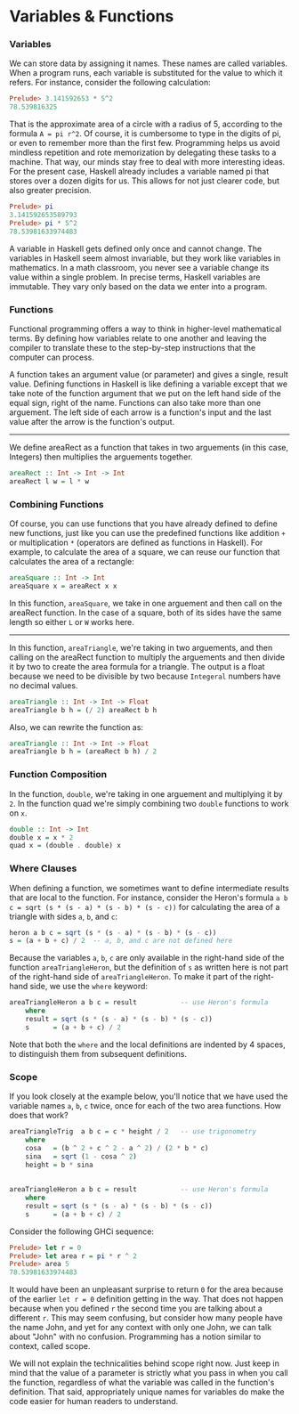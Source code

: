 # Variables & Functions

### Variables

We can store data by assigning it names. These names are called variables. When a program runs, each variable is substituted for the value to which it refers. For instance, consider the following calculation:

```Haskell
Prelude> 3.141592653 * 5^2
78.539816325
```

That is the approximate area of a circle with a radius of 5, according to the formula `A = pi r^2`. Of course, it is cumbersome to type in the digits of pi, or even to remember more than the first few. Programming helps us avoid mindless repetition and rote memorization by delegating these tasks to a machine. That way, our minds stay free to deal with more interesting ideas. For the present case, Haskell already includes a variable named pi that stores over a dozen digits for us. This allows for not just clearer code, but also greater precision.

```Haskell
Prelude> pi
3.141592653589793
Prelude> pi * 5^2
78.53981633974483
```

A variable in Haskell gets defined only once and cannot change. The variables in Haskell seem almost invariable, but they work like variables in mathematics. In a math classroom, you never see a variable change its value within a single problem. In precise terms, Haskell variables are immutable. They vary only based on the data we enter into a program.

### Functions

Functional programming offers a way to think in higher-level mathematical terms. By defining how variables relate to one another and leaving the compiler to translate these to the step-by-step instructions that the computer can process.

A function takes an argument value (or parameter) and gives a single, result value. Defining functions in Haskell is like defining a variable except that we take note of the function argument that we put on the left hand side of the equal sign, right of the name. Functions can also take more than one arguement. The left side of each arrow is a function's input and the last value after the arrow is the function's output.

----
We define areaRect as a function that takes in two arguements (in this case, Integers) then multiplies the arguements together.
```Haskell   
areaRect :: Int -> Int -> Int
areaRect l w = l * w
```

### Combining Functions

Of course, you can use functions that you have already defined to define new functions, just like you can use the predefined functions like addition `+` or multiplication `*` (operators are defined as functions in Haskell). For example, to calculate the area of a square, we can reuse our function that calculates the area of a rectangle:

```Haskell
areaSquare :: Int -> Int
areaSquare x = areaRect x x
```

In this function, `areaSquare`, we take in one arguement and then call on the areaRect function. In the case of a square, both of its sides have the same length so either `L` or `W` works here.

----
In this function, `areaTriangle`, we're taking in two arguements, and then calling on the areaRect function to multiply the arguements and then divide it by two to create the area formula for a triangle. The output is a float because we need to be divisible by two because `Integeral` numbers have no decimal values.
```Haskell
areaTriangle :: Int -> Int -> Float
areaTriangle b h = (/ 2) areaRect b h
```

Also, we can rewrite the function as:
```Haskell
areaTriangle :: Int -> Int -> Float
areaTriangle b h = (areaRect b h) / 2
```

### Function Composition

In the function, `double`, we're taking in one arguement and multiplying it by `2`. In the function quad we're simply combining two `double` functions to work on `x`.
```Haskell
double :: Int -> Int
double x = x * 2
quad x = (double . double) x
```

### Where Clauses

When defining a function, we sometimes want to define intermediate results that are local to the function. For instance, consider the Heron's formula `a b c = sqrt (s * (s - a) * (s - b) * (s - c))` for calculating the area of a triangle with sides `a`, `b`, and `c`:

```Haskell
heron a b c = sqrt (s * (s - a) * (s - b) * (s - c))
s = (a + b + c) / 2  -- a, b, and c are not defined here
```

Because the variables `a`, `b`, `c` are only available in the right-hand side of the function `areaTriangleHeron`, but the definition of `s` as written here is not part of the right-hand side of `areaTriangleHeron`. To make it part of the right-hand side, we use the `where` keyword:

```Haskell
areaTriangleHeron a b c = result           -- use Heron's formula
    where
    result = sqrt (s * (s - a) * (s - b) * (s - c))
    s      = (a + b + c) / 2
```

Note that both the `where` and the local definitions are indented by 4 spaces, to distinguish them from subsequent definitions.

### Scope

If you look closely at the example below, you'll notice that we have used the variable names `a`, `b`, `c` twice, once for each of the two area functions. How does that work?

```Haskell
areaTriangleTrig  a b c = c * height / 2   -- use trigonometry
    where
    cosa   = (b ^ 2 + c ^ 2 - a ^ 2) / (2 * b * c)
    sina   = sqrt (1 - cosa ^ 2)
    height = b * sina
    
    
areaTriangleHeron a b c = result           -- use Heron's formula
    where
    result = sqrt (s * (s - a) * (s - b) * (s - c))
    s      = (a + b + c) / 2
```

Consider the following GHCi sequence:

```Haskell
Prelude> let r = 0
Prelude> let area r = pi * r ^ 2
Prelude> area 5
78.53981633974483
```
It would have been an unpleasant surprise to return `0` for the area because of the earlier `let r = 0` definition getting in the way. That does not happen because when you defined `r` the second time you are talking about a different `r`. This may seem confusing, but consider how many people have the name John, and yet for any context with only one John, we can talk about "John" with no confusion. Programming has a notion similar to context, called scope.

We will not explain the technicalities behind scope right now. Just keep in mind that the value of a parameter is strictly what you pass in when you call the function, regardless of what the variable was called in the function's definition. That said, appropriately unique names for variables do make the code easier for human readers to understand.
